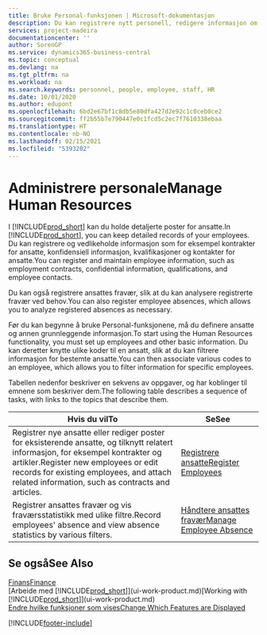 ```yaml
---
title: Bruke Personal-funksjonen | Microsoft-dokumentasjon
description: Du kan registrere nytt personell, redigere informasjon om eksisterende ansatte og registrere og analysere fravær.
services: project-madeira
documentationcenter: ''
author: SorenGP
ms.service: dynamics365-business-central
ms.topic: conceptual
ms.devlang: na
ms.tgt_pltfrm: na
ms.workload: na
ms.search.keywords: personnel, people, employee, staff, HR
ms.date: 10/01/2020
ms.author: edupont
ms.openlocfilehash: 6bd2e67bf1c8db5e80dfa427d2e92c1c0ceb0ce2
ms.sourcegitcommit: ff2b55b7e790447e0c1fcd5c2ec7f7610338ebaa
ms.translationtype: HT
ms.contentlocale: nb-NO
ms.lasthandoff: 02/15/2021
ms.locfileid: "5393202"
---
```

# <a name="manage-human-resources"></a><span data-ttu-id="ac6e0-103">Administrere personale</span><span class="sxs-lookup"><span data-stu-id="ac6e0-103">Manage Human Resources</span></span>
<span data-ttu-id="ac6e0-104">I [!INCLUDE[prod_short](includes/prod_short.md)] kan du holde detaljerte poster for ansatte.</span><span class="sxs-lookup"><span data-stu-id="ac6e0-104">In [!INCLUDE[prod_short](includes/prod_short.md)], you can keep detailed records of your employees.</span></span> <span data-ttu-id="ac6e0-105">Du kan registrere og vedlikeholde informasjon som for eksempel kontrakter for ansatte, konfidensiell informasjon, kvalifikasjoner og kontakter for ansatte.</span><span class="sxs-lookup"><span data-stu-id="ac6e0-105">You can register and maintain employee information, such as employment contracts, confidential information, qualifications, and employee contacts.</span></span>

<span data-ttu-id="ac6e0-106">Du kan også registrere ansattes fravær, slik at du kan analysere registrerte fravær ved behov.</span><span class="sxs-lookup"><span data-stu-id="ac6e0-106">You can also register employee absences, which allows you to analyze registered absences as necessary.</span></span>

<span data-ttu-id="ac6e0-107">Før du kan begynne å bruke Personal-funksjonene, må du definere ansatte og annen grunnleggende informasjon.</span><span class="sxs-lookup"><span data-stu-id="ac6e0-107">To start using the Human Resources functionality, you must set up employees and other basic information.</span></span> <span data-ttu-id="ac6e0-108">Du kan deretter knytte ulike koder til en ansatt, slik at du kan filtrere informasjon for bestemte ansatte.</span><span class="sxs-lookup"><span data-stu-id="ac6e0-108">You can then associate various codes to an employee, which allows you to filter information for specific employees.</span></span>

<span data-ttu-id="ac6e0-109">Tabellen nedenfor beskriver en sekvens av oppgaver, og har koblinger til emnene som beskriver dem.</span><span class="sxs-lookup"><span data-stu-id="ac6e0-109">The following table describes a sequence of tasks, with links to the topics that describe them.</span></span>

| <span data-ttu-id="ac6e0-110">Hvis du vil</span><span class="sxs-lookup"><span data-stu-id="ac6e0-110">To</span></span> | <span data-ttu-id="ac6e0-111">Se</span><span class="sxs-lookup"><span data-stu-id="ac6e0-111">See</span></span> |
| --- | --- |
| <span data-ttu-id="ac6e0-112">Registrer nye ansatte eller rediger poster for eksisterende ansatte, og tilknytt relatert informasjon, for eksempel kontrakter og artikler.</span><span class="sxs-lookup"><span data-stu-id="ac6e0-112">Register new employees or edit records for existing employees, and attach related information, such as contracts and articles.</span></span> |[<span data-ttu-id="ac6e0-113">Registrere ansatte</span><span class="sxs-lookup"><span data-stu-id="ac6e0-113">Register Employees</span></span>](hr-how-register-employees.md) |
| <span data-ttu-id="ac6e0-114">Registrer ansattes fravær og vis fraværsstatistikk med ulike filtre.</span><span class="sxs-lookup"><span data-stu-id="ac6e0-114">Record employees' absence and view absence statistics by various filters.</span></span> |[<span data-ttu-id="ac6e0-115">Håndtere ansattes fravær</span><span class="sxs-lookup"><span data-stu-id="ac6e0-115">Manage Employee Absence</span></span>](hr-how-manage-absence.md) |

## <a name="see-also"></a><span data-ttu-id="ac6e0-116">Se også</span><span class="sxs-lookup"><span data-stu-id="ac6e0-116">See Also</span></span>
[<span data-ttu-id="ac6e0-117">Finans</span><span class="sxs-lookup"><span data-stu-id="ac6e0-117">Finance</span></span>](finance.md)  
<span data-ttu-id="ac6e0-118">[Arbeide med [!INCLUDE[prod_short](includes/prod_short.md)]](ui-work-product.md)</span><span class="sxs-lookup"><span data-stu-id="ac6e0-118">[Working with [!INCLUDE[prod_short](includes/prod_short.md)]](ui-work-product.md)</span></span>  
[<span data-ttu-id="ac6e0-119">Endre hvilke funksjoner som vises</span><span class="sxs-lookup"><span data-stu-id="ac6e0-119">Change Which Features are Displayed</span></span>](ui-experiences.md)        


[!INCLUDE[footer-include](includes/footer-banner.md)]